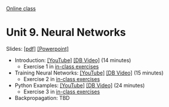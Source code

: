 [Online class](../../online_class.md) 

# Unit 9.  Neural Networks

Slides:  [[pdf]](../../lectures/Lect09_Neural.pdf)  [[Powerpoint]](../../lectures/Lect09_Neural.pptx) 

* Introduction: [[YouTube]](https://youtu.be/CcSNnndfWp0) [[DB Video]](https://www.dropbox.com/s/i6vfe5s1nhmylim/Example.mp4) (14 minutes)
    * Exercise 1 in [in-class exercises](https://github.com/sdrangan/introml/blob/master/unit09_neural/neural_inclass.ipynb)
* Training Neural Networks:  [[YouTube]](https://youtu.be/oQqIdjBgLSM) [[DB Video]](https://www.dropbox.com/s/9qtnvl1otm7svjx/Training.mp4) (15 minutes)
    * Exercise 2 in [in-class exercises](https://github.com/sdrangan/introml/blob/master/unit09_neural/neural_inclass.ipynb)
* Python Examples:  [[YouTube]](https://youtu.be/9bXFr2cggRg) [[DB Video]](https://www.dropbox.com/s/flfd4hf4vzxoxk8/Python.mp4) (24 minutes)
    * Exercise 3 in [in-class exercises](https://github.com/sdrangan/introml/blob/master/unit09_neural/neural_inclass.ipynb)
* Backpropagation:  TBD

